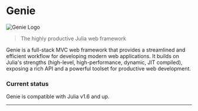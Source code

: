 #  Genie

![Genie Logo](https://raw.githubusercontent.com/GenieFramework/Genie.jl/master/docs/content/img/genie_logo.png)

> The highly productive Julia web framework

Genie is a full-stack MVC web framework that provides a streamlined and efficient workflow for developing modern web applications. It builds on Julia's strengths (high-level, high-performance, dynamic, JIT compiled), exposing a rich API and a powerful toolset for productive web development.

### Current status

Genie is compatible with Julia v1.6 and up.

---



